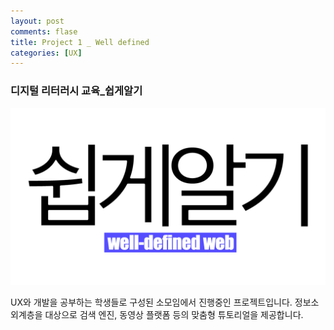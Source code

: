 ```yaml
---
layout: post
comments: flase
title: Project 1 _ Well defined
categories: [UX]
---
```


### 디지털 리터러시 교육_쉽게알기

![](/img/logo.png)

UX와 개발을 공부하는 학생들로 구성된 소모임에서 진행중인 프로젝트입니다. 정보소외계층을 대상으로 검색 엔진, 동영상 플랫폼 등의 맞춤형 튜토리얼을 제공합니다.
